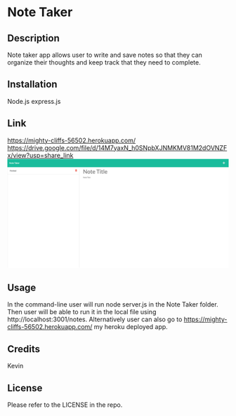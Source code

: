 # Note Taker

## Description

Note taker app allows user to write and save notes so that they can organize their thoughts and keep track that they need to complete.

## Installation

Node.js
express.js

## Link

https://mighty-cliffs-56502.herokuapp.com/<br/>
https://drive.google.com/file/d/14M7yaxN_h0SNpbXJNMKMV81M2dOVNZFx/view?usp=share_link<br/>
<img src="./assets/images/screencapture-localhost-3001-notes-2022-11-08-08_41_37.png">

## Usage

In the command-line user will run node server.js in the Note Taker folder. Then user will be able to run it in the local file using http://localhost:3001/notes. Alternatively user can also go to https://mighty-cliffs-56502.herokuapp.com/ my heroku deployed app.

## Credits

Kevin

## License

Please refer to the LICENSE in the repo.








